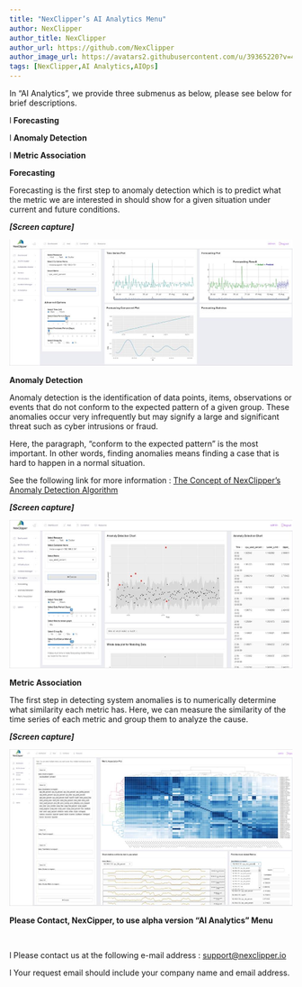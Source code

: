 ```yaml
---
title: "NexClipper’s AI Analytics Menu"
author: NexClipper
author_title: NexClipper
author_url: https://github.com/NexClipper
author_image_url: https://avatars2.githubusercontent.com/u/39365220?v=4
tags: [NexClipper,AI Analytics,AIOps]
---
```



In “AI Analytics”, we provide three submenus as below, please see below for brief descriptions.

<!--truncate-->

l **Forecasting**

l **Anomaly Detection**

l **Metric Association**

**Forecasting**

Forecasting is the first step to anomaly detection which is to predict what the metric we are interested in should show for a given situation under current and future conditions.

**_\[Screen capture\]_**

![](images/AI1.jpg)

**Anomaly Detection**

Anomaly detection is the identification of data points, items, observations or events that do not conform to the expected pattern of a given group. These anomalies occur very infrequently but may signify a large and significant threat such as cyber intrusions or fraud.

Here, the paragraph, “conform to the expected pattern” is the most important. In other words, finding anomalies means finding a case that is hard to happen in a normal situation.

See the following link for more information : [The Concept of NexClipper’s Anomaly Detection Algorithm](https://www.nexclipper.io/the-concept-of-nexclippers-anomaly-detection-algorithm/)

**_\[Screen capture\]_**

![](images/AI2.jpg)

**Metric Association**

The first step in detecting system anomalies is to numerically determine what similarity each metric has. Here, we can measure the similarity of the time series of each metric and group them to analyze the cause.

**_\[Screen capture\]_**

![](images/AI3.jpg)

**Please Contact, NexCipper, to use alpha version “AI Analytics” Menu**

 

l Please contact us at the following e-mail address : [support@nexclipper.io](mailto:support@nexclipper.io)

l Your request email should include your company name and email address.

